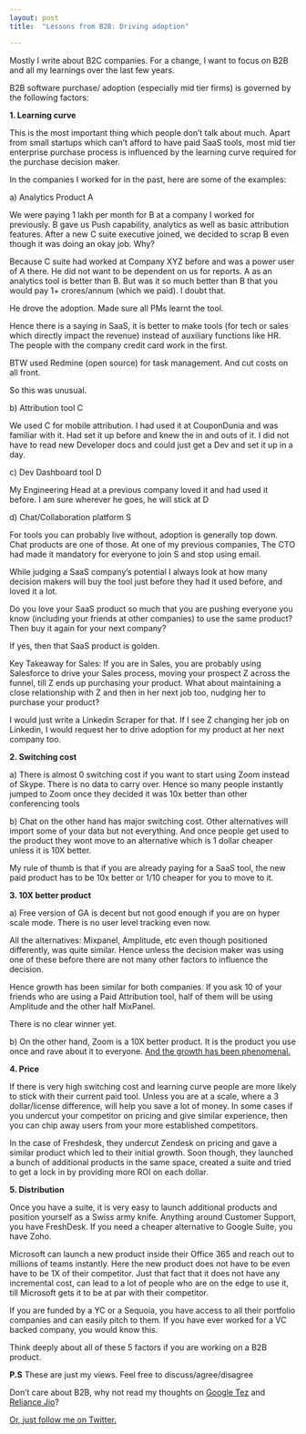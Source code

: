 ```yaml
---
layout: post
title:  "Lessons from B2B: Driving adoption"

---
```



Mostly I write about B2C companies. For a change, I want to focus on B2B and all my learnings over the last few years.

B2B software purchase/ adoption (especially mid tier firms) is governed by the following factors:

**1. Learning curve**

This is the most important thing which people don’t talk about much. Apart from small startups which can’t afford to have paid SaaS tools, most mid tier enterprise purchase process is influenced by the learning curve required for the purchase decision maker.

In the companies I worked for in the past, here are some of the examples:

a) Analytics Product A

We were paying 1 lakh per month for B at a company I worked for previously. B gave us Push capability, analytics as well as basic attribution features. After a new C suite executive joined, we decided to scrap B even though it was doing an okay job. Why?

Because C suite had worked at Company XYZ before and was a power user of A there. He did not want to be dependent on us for reports. A as an analytics tool is better than B. But was it so much better than B that you would pay 1+ crores/annum (which we paid). I doubt that.

He drove the adoption. Made sure all PMs learnt the tool.

Hence there is a saying in SaaS, it is better to make tools (for tech or sales which directly impact the revenue) instead of auxiliary functions like HR. The people with the company credit card work in the first.

BTW used Redmine (open source) for task management. And cut costs on all front.

So this was unusual.

b) Attribution tool C

We used C for mobile attribution. I had used it at CouponDunia and was familiar with it. Had set it up before and knew the in and outs of it. I did not have to read new Developer docs and could just get a Dev and set it up in a day.

c) Dev Dashboard tool D

My Engineering Head at a previous company loved it and had used it before. I am sure wherever he goes, he will stick at D

d) Chat/Collaboration platform S

For tools you can probably live without, adoption is generally top down. Chat products are one of those. At one of my previous companies, The CTO had made it mandatory for everyone to join S and stop using email.

While judging a SaaS company’s potential I always look at how many decision makers will buy the tool just before they had it used before, and loved it a lot.

Do you love your SaaS product so much that you are pushing everyone you know (including your friends at other companies) to use the same product? Then buy it again for your next company?

If yes, then that SaaS product is golden.

Key Takeaway for Sales: If you are in Sales, you are probably using Salesforce to drive your Sales process, moving your prospect Z across the funnel, till Z ends up purchasing your product. What about maintaining a close relationship with Z and then in her next job too, nudging her to purchase your product?

I would just write a Linkedin Scraper for that. If I see Z changing her job on Linkedin, I would request her to drive adoption for my product at her next company too.

**2. Switching cost**

a) There is almost 0 switching cost if you want to start using Zoom instead of Skype. There is no data to carry over. Hence so many people instantly jumped to Zoom once they decided it was 10x better than other conferencing tools

b) Chat on the other hand has major switching cost. Other alternatives will import some of your data but not everything. And once people get used to the product they wont move to an alternative which is 1 dollar cheaper unless it is 10X better.

My rule of thumb is that if you are already paying for a SaaS tool, the new paid product has to be 10x better or 1/10 cheaper for you to move to it.

**3. 10X better product**

a) Free version of GA is decent but not good enough if you are on hyper scale mode. There is no user level tracking even now.

All the alternatives: Mixpanel, Amplitude, etc even though positioned differently, was quite similar. Hence unless the decision maker was using one of these before there are not many other factors to influence the decision.

Hence growth has been similar for both companies. If you ask 10 of your friends who are using a Paid Attribution tool, half of them will be using Amplitude and the other half MixPanel.

There is no clear winner yet.

b) On the other hand, Zoom is a 10X better product. It is the product you use once and rave about it to everyone. [And the growth has been phenomenal.](https://www.drift.com/blog/how-zoom-grew/)

**4. Price**

If there is very high switching cost and learning curve people are more likely to stick with their current paid tool. Unless you are at a scale, where a 3 dollar/license difference, will help you save a lot of money. In some cases if you undercut your competitor on pricing and give similar experience, then you can chip away users from your more established competitors.

In the case of Freshdesk, they undercut Zendesk on pricing and gave a similar product which led to their initial growth. Soon though, they launched a bunch of additional products in the same space, created a suite and tried to get a lock in by providing more ROI on each dollar.

**5. Distribution**

Once you have a suite, it is very easy to launch additional products and position yourself as a Swiss army knife. Anything around Customer Support, you have FreshDesk. If you need a cheaper alternative to Google Suite, you have Zoho.

Microsoft can launch a new product inside their Office 365 and reach out to millions of teams instantly. Here the new product does not have to be even have to be 1X of their competitor. Just that fact that it does not have any incremental cost, can lead to a lot of people who are on the edge to use it, till Microsoft gets it to be at par with their competitor.

If you are funded by a YC or a Sequoia, you have access to all their portfolio companies and can easily pitch to them. If you have ever worked for a VC backed company, you would know this.

Think deeply about all of these 5 factors if you are working on a B2B product.

**P.S** These are just my views. Feel free to discuss/agree/disagree

Don’t care about B2B, why not read my thoughts on [Google Tez](https://www.linkedin.com/pulse/tezs-50-million-installs-secret-sauce-manas-j-saloi/) and [Reliance Jio](https://www.linkedin.com/pulse/why-jio-crush-all-ad-networks-manas-j-saloi/)?

[Or, just follow me on Twitter.](https://twitter.com/manas_saloi)
